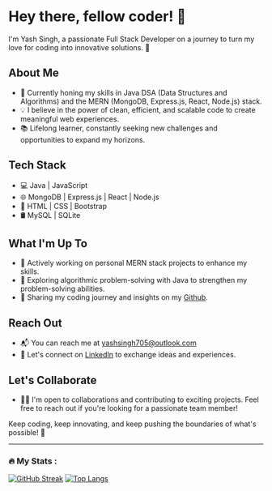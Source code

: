 # Hey there, fellow coder! 👋

I'm Yash Singh, a passionate Full Stack Developer on a journey to turn my love for coding into innovative solutions. 🚀

## About Me
- 🌱 Currently honing my skills in Java DSA (Data Structures and Algorithms) and the MERN (MongoDB, Express.js, React, Node.js) stack.
- 💡 I believe in the power of clean, efficient, and scalable code to create meaningful web experiences.
- 📚 Lifelong learner, constantly seeking new challenges and opportunities to expand my horizons.

## Tech Stack
- 💻 Java | JavaScript
- 🌐 MongoDB | Express.js | React | Node.js
- 🚀 HTML | CSS | Bootstrap
- 🛢️ MySQL | SQLite

## What I'm Up To
- 🔭 Actively working on personal MERN stack projects to enhance my skills.
- 🌟 Exploring algorithmic problem-solving with Java to strengthen my problem-solving abilities.
- 📝 Sharing my coding journey and insights on my [Github](https://github.com/YashDxr).

## Reach Out
- 📬 You can reach me at yashsingh705@outlook.com
- 💬 Let's connect on [LinkedIn](https://www.linkedin.com/in/yash-singh-27a071213/) to exchange ideas and experiences.

## Let's Collaborate
- 👯‍♂️ I'm open to collaborations and contributing to exciting projects. Feel free to reach out if you're looking for a passionate team member!

Keep coding, keep innovating, and keep pushing the boundaries of what's possible! 🌟

---

### :fire: My Stats :
[![GitHub Streak](http://github-readme-streak-stats.herokuapp.com?user=YashDxr&theme=dark&background=000000)](https://git.io/streak-stats)
[![Top Langs](https://github-readme-stats.vercel.app/api/top-langs/?username=YashDxr&layout=compact&theme=vision-friendly-dark)](https://github.com/anuraghazra/github-readme-stats)
